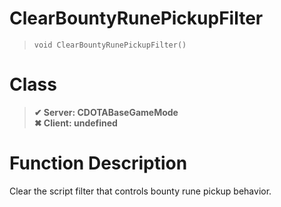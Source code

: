 # ClearBountyRunePickupFilter
> `void ClearBountyRunePickupFilter()`
# Class
> __✔ Server: CDOTABaseGameMode__  
> __✖ Client: undefined__  
# Function Description
Clear the script filter that controls bounty rune pickup behavior.
